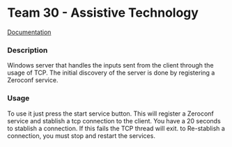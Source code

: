 # Team 30 - Assistive Technology

[Documentation](https://team30.netlify.com/)

### Description

Windows server that handles the inputs sent from the client through the usage of TCP. The initial discovery of the server is done by registering a Zeroconf service.

### Usage

To use it just press the start service button. This will register a Zeroconf service and stablish a tcp connection to the client. You have a 20 seconds to stablish a connection. If this fails the TCP thread will exit. to Re-stablish a connection, you must stop and restart the services.


